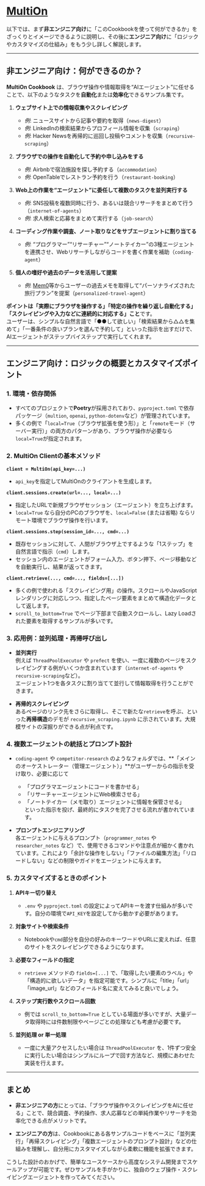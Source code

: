 # [MultiOn](https://github.com/MULTI-ON/cookbook)

以下では、まず**非エンジニア向け**に「このCookbookを使って何ができるか」をざっくりとイメージできるように説明し、その後に**エンジニア向け**に「ロジックやカスタマイズの仕組み」をもう少し詳しく解説します。

---

## 非エンジニア向け：何ができるのか？

**MultiOn Cookbook** は、ブラウザ操作や情報取得を“AIエージェント”に任せることで、以下のようなタスクを**自動化**または**効率化**できるサンプル集です。

1. **ウェブサイト上での情報収集やスクレイピング**  
   - *例*: ニュースサイトから記事や要約を取得（`news-digest`）
   - *例*: LinkedInの検索結果からプロフィール情報を収集（`scraping`）
   - *例*: Hacker Newsを再帰的に巡回し投稿やコメントを収集（`recursive-scraping`）

2. **ブラウザでの操作を自動化して予約や申し込みをする**  
   - *例*: Airbnbで宿泊施設を探し予約する（`accommodation`）
   - *例*: OpenTableでレストラン予約を行う（`restaurant-booking`）

3. **Web上の作業を“エージェント”に委任して複数のタスクを並列実行する**  
   - *例*: SNS投稿を複数同時に行う、あるいは競合リサーチをまとめて行う（`internet-of-agents`）
   - *例*: 求人検索と応募をまとめて実行する（`job-search`）

4. **コーディング作業や調査、ノート取りなどをサブエージェントに割り当てる**  
   - *例*: “プログラマー”“リサーチャー”“ノートテイカー”の3種エージェントを連携させ、Webリサーチしながらコードを書く作業を補助（`coding-agent`）

5. **個人の嗜好や過去のデータを活用して提案**  
   - *例*: [Mem0](https://mem0.ai)等からユーザーの過去メモを取得して“パーソナライズされた旅行プラン”を提案（`personalized-travel-agent`）

**ポイントは「実際にブラウザを操作する」「特定の操作を繰り返し自動化する」「スクレイピングや入力などに連続的に対応する」こと**です。  
ユーザーは、シンプルな自然言語で「●●して欲しい」「検索結果から△△を集めて」「一番条件の良いプランを選んで予約して」といった指示を出すだけで、AIエージェントがステップバイステップで実行してくれます。

---

## エンジニア向け：ロジックの概要とカスタマイズポイント

### 1. **環境・依存関係**

- すべてのプロジェクトで**Poetry**が採用されており、`pyproject.toml` で依存パッケージ（`multion`, `openai`, `python-dotenv`など）が管理されています。  
- 多くの例で「`local=True`（ブラウザ拡張を使う形）」と「`remote`モード（サーバー実行）」の両方のパターンがあり、ブラウザ操作が必要なら`local=True`が指定されます。

### 2. **MultiOn Clientの基本メソッド**

**`client = MultiOn(api_key=...)`**  
- `api_key`を指定してMultiOnのクライアントを生成します。

**`client.sessions.create(url=..., local=...)`**  
- 指定したURLで新規ブラウザセッション（エージェント）を立ち上げます。  
- `local=True` なら自分のPCのブラウザを、`local=False` (または省略) ならリモート環境でブラウザ操作を行います。

**`client.sessions.step(session_id=..., cmd=...)`**  
- 既存セッションに対して、人間がブラウザ上でするような「1ステップ」を自然言語で指示（`cmd`）します。  
- セッション内のエージェントがフォーム入力、ボタン押下、ページ移動などを自動実行し、結果が返ってきます。

**`client.retrieve(..., cmd=..., fields=[...])`**  
- 多くの例で使われる「スクレイピング用」の操作。スクロールやJavaScriptレンダリングに対応しつつ、指定したページ要素をまとめて構造化データとして返します。  
- `scroll_to_bottom=True` でページ下部まで自動スクロールし、Lazy Loadされた要素を取得するサンプルが多いです。

### 3. **応用例：並列処理・再帰呼び出し**

- **並列実行**  
  例えば `ThreadPoolExecutor` や `prefect` を使い、一度に複数のページをスクレイピングする例がいくつか含まれています（`internet-of-agents` や `recursive-scraping`など）。  
  エージェント1つを各タスクに割り当てて並行して情報取得を行うことができます。

- **再帰的スクレイピング**  
  あるページのリンク先をさらに取得し、そこで新たな`retrieve`を呼ぶ、といった**再帰構造**のデモが `recursive_scraping.ipynb` に示されています。大規模サイトの深掘りができる点が利点です。

### 4. **複数エージェントの統括とプロンプト設計**

- `coding-agent` や `competitor-research` のようなフォルダでは、**「メインのオーケストレーター（管理エージェント）」**がユーザーからの指示を受け取り、必要に応じて
  - 「プログラマエージェントにコードを書かせる」
  - 「リサーチャーエージェントにWeb検索させる」
  - 「ノートテイカー（メモ取り）エージェントに情報を保管させる」  
  といった指示を投げ、最終的にタスクを完了させる流れが書かれています。

- **プロンプトエンジニアリング**  
  各エージェントに与えるプロンプト（`programmer_notes` や `researcher_notes` など）で、使用できるコマンドや注意点が細かく書かれています。これにより「余計な操作をしない」「ファイルの編集方法」「リロードしない」などの制限やガイドをエージェントに与えます。

### 5. **カスタマイズするときのポイント**

1. **APIキー切り替え**  
   - `.env` や `pyproject.toml` の設定によってAPIキーを渡す仕組みが多いです。自分の環境で`API_KEY`を設定してから動かす必要があります。

2. **対象サイトや検索条件**  
   - Notebookや`cmd`部分を自分の好みのキーワードやURLに変えれば、任意のサイトをスクレイピングできるようになります。

3. **必要なフィールドの指定**  
   - `retrieve` メソッドの `fields=[...]` で、「取得したい要素のラベル」や「構造的に欲しいデータ」を指定可能です。シンプルに「title」「url」「image_url」などのフィールド名に変えてみると良いでしょう。

4. **ステップ実行数やスクロール回数**  
   - 例では `scroll_to_bottom=True` としている場面が多いですが、大量データ取得時には件数制限やページごとの処理なども考慮が必要です。

5. **並列処理 or 単一処理**  
   - 一度に大量アクセスしたい場合は `ThreadPoolExecutor` を、1件ずつ安全に実行したい場合はシンプルにループで回す方法など、規模にあわせた実装を行えます。

---

## まとめ

- **非エンジニアの方**にとっては、「ブラウザ操作やスクレイピングをAIに任せる」ことで、競合調査、予約操作、求人応募などの単純作業やリサーチを効率化できる点がメリットです。  

- **エンジニアの方**は、Cookbookにある各サンプルコードをベースに「並列実行」「再帰スクレイピング」「複数エージェントのプロンプト設計」などの仕組みを理解し、自分用にカスタマイズしながら柔軟に機能を拡張できます。  

こうした設計のおかげで、簡単なユースケースから高度なシステム開発までスケールアップが可能です。ぜひサンプルを手がかりに、独自のウェブ操作・スクレイピングエージェントを作ってみてください。

